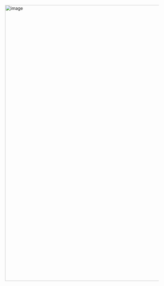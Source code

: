 <img width="903" alt="image" src="https://github.com/user-attachments/assets/e29f5bdd-bf9e-4702-9968-80a6fd0cc5e1">
